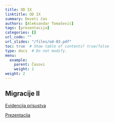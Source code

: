 ```yaml
---
title: OD IX
linktitle: OD IX
summary: Deveti čas
authors: [Aleksandar Tomašević]
tags: [prezentacija]
categories: []
url_code: ""
url_slides: "/files/od-03.pdf"
toc: true  # Show table of contents? true/false
type: docs  # Do not modify.
menu:
  example:
    parent: Časovi
    weight: 1
weight: 2
---
```


## Migracije II

[Evidencija prisustva](https://forms.gle/t2dR6nUfJ5oPhFVT6)

[Prezentacija](/files/od-05.pdf)
